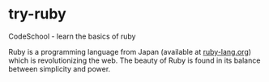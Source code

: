 try-ruby
========

CodeSchool - learn the basics of ruby

Ruby is a programming language from Japan (available at [ruby-lang.org](ruby-lang.org)) which is revolutionizing the web. The beauty of Ruby is found in its balance between simplicity and power.
